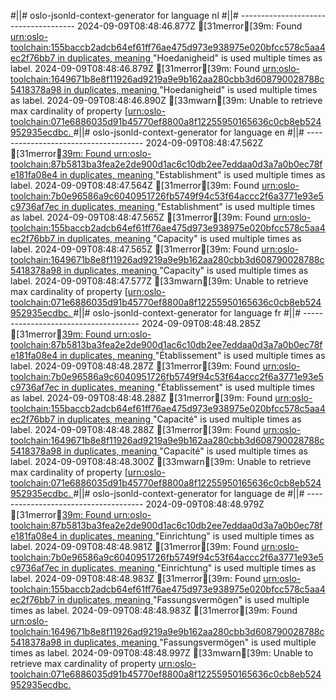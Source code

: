 #||# oslo-jsonld-context-generator for language nl
#||# -------------------------------------
2024-09-09T08:48:46.877Z [31merror[39m: Found [urn:oslo-toolchain:155baccb2adcb64ef61ff76ae475d973e938975e020bfcc578c5aa4ec2f76bb7 in duplicates, meaning ](tmp/workspace/report4/doc/applicatieprofiel/FeitelijkeVerenigingen/kandidaatstandaard/2021-06-22/all-Feitelijke-Verenigingen-ap.jsonld#L0)"Hoedanigheid" is used multiple times as label.
2024-09-09T08:48:46.879Z [31merror[39m: Found [urn:oslo-toolchain:1649671b8e8f11926ad9219a9e9b162aa280cbb3d608790028788c5418378a98 in duplicates, meaning ](tmp/workspace/report4/doc/applicatieprofiel/FeitelijkeVerenigingen/kandidaatstandaard/2021-06-22/all-Feitelijke-Verenigingen-ap.jsonld#L0)"Hoedanigheid" is used multiple times as label.
2024-09-09T08:48:46.890Z [33mwarn[39m: Unable to retrieve max cardinality of property [[urn:oslo-toolchain:071e6886035d91b45770ef8800a8f12255950165636c0cb8eb524952935ecdbc.
](tmp/workspace/report4/doc/applicatieprofiel/FeitelijkeVerenigingen/kandidaatstandaard/2021-06-22/all-Feitelijke-Verenigingen-ap.jsonld#L0)#||# oslo-jsonld-context-generator for language en
#||# -------------------------------------
2024-09-09T08:48:47.562Z [31merror[39m: Found urn:oslo-toolchain:87b5813ba3fea2e2de900d1ac6c10db2ee7eddaa0d3a7a0b0ec78fe181fa08e4 in duplicates, meaning ](tmp/workspace/report4/doc/applicatieprofiel/FeitelijkeVerenigingen/kandidaatstandaard/2021-06-22/all-Feitelijke-Verenigingen-ap.jsonld#L0)"Establishment" is used multiple times as label.
2024-09-09T08:48:47.564Z [31merror[39m: Found [urn:oslo-toolchain:7b0e96586a9c6040951726fb5749f94c53f64accc2f6a3771e93e5c9736af7ec in duplicates, meaning ](tmp/workspace/report4/doc/applicatieprofiel/FeitelijkeVerenigingen/kandidaatstandaard/2021-06-22/all-Feitelijke-Verenigingen-ap.jsonld#L0)"Establishment" is used multiple times as label.
2024-09-09T08:48:47.565Z [31merror[39m: Found [urn:oslo-toolchain:155baccb2adcb64ef61ff76ae475d973e938975e020bfcc578c5aa4ec2f76bb7 in duplicates, meaning ](tmp/workspace/report4/doc/applicatieprofiel/FeitelijkeVerenigingen/kandidaatstandaard/2021-06-22/all-Feitelijke-Verenigingen-ap.jsonld#L0)"Capacity" is used multiple times as label.
2024-09-09T08:48:47.565Z [31merror[39m: Found [urn:oslo-toolchain:1649671b8e8f11926ad9219a9e9b162aa280cbb3d608790028788c5418378a98 in duplicates, meaning ](tmp/workspace/report4/doc/applicatieprofiel/FeitelijkeVerenigingen/kandidaatstandaard/2021-06-22/all-Feitelijke-Verenigingen-ap.jsonld#L0)"Capacity" is used multiple times as label.
2024-09-09T08:48:47.577Z [33mwarn[39m: Unable to retrieve max cardinality of property [[urn:oslo-toolchain:071e6886035d91b45770ef8800a8f12255950165636c0cb8eb524952935ecdbc.
](tmp/workspace/report4/doc/applicatieprofiel/FeitelijkeVerenigingen/kandidaatstandaard/2021-06-22/all-Feitelijke-Verenigingen-ap.jsonld#L0)#||# oslo-jsonld-context-generator for language fr
#||# -------------------------------------
2024-09-09T08:48:48.285Z [31merror[39m: Found urn:oslo-toolchain:87b5813ba3fea2e2de900d1ac6c10db2ee7eddaa0d3a7a0b0ec78fe181fa08e4 in duplicates, meaning ](tmp/workspace/report4/doc/applicatieprofiel/FeitelijkeVerenigingen/kandidaatstandaard/2021-06-22/all-Feitelijke-Verenigingen-ap.jsonld#L0)"Établissement" is used multiple times as label.
2024-09-09T08:48:48.287Z [31merror[39m: Found [urn:oslo-toolchain:7b0e96586a9c6040951726fb5749f94c53f64accc2f6a3771e93e5c9736af7ec in duplicates, meaning ](tmp/workspace/report4/doc/applicatieprofiel/FeitelijkeVerenigingen/kandidaatstandaard/2021-06-22/all-Feitelijke-Verenigingen-ap.jsonld#L0)"Établissement" is used multiple times as label.
2024-09-09T08:48:48.288Z [31merror[39m: Found [urn:oslo-toolchain:155baccb2adcb64ef61ff76ae475d973e938975e020bfcc578c5aa4ec2f76bb7 in duplicates, meaning ](tmp/workspace/report4/doc/applicatieprofiel/FeitelijkeVerenigingen/kandidaatstandaard/2021-06-22/all-Feitelijke-Verenigingen-ap.jsonld#L0)"Capacité" is used multiple times as label.
2024-09-09T08:48:48.288Z [31merror[39m: Found [urn:oslo-toolchain:1649671b8e8f11926ad9219a9e9b162aa280cbb3d608790028788c5418378a98 in duplicates, meaning ](tmp/workspace/report4/doc/applicatieprofiel/FeitelijkeVerenigingen/kandidaatstandaard/2021-06-22/all-Feitelijke-Verenigingen-ap.jsonld#L0)"Capacité" is used multiple times as label.
2024-09-09T08:48:48.300Z [33mwarn[39m: Unable to retrieve max cardinality of property [[urn:oslo-toolchain:071e6886035d91b45770ef8800a8f12255950165636c0cb8eb524952935ecdbc.
](tmp/workspace/report4/doc/applicatieprofiel/FeitelijkeVerenigingen/kandidaatstandaard/2021-06-22/all-Feitelijke-Verenigingen-ap.jsonld#L0)#||# oslo-jsonld-context-generator for language de
#||# -------------------------------------
2024-09-09T08:48:48.979Z [31merror[39m: Found urn:oslo-toolchain:87b5813ba3fea2e2de900d1ac6c10db2ee7eddaa0d3a7a0b0ec78fe181fa08e4 in duplicates, meaning ](tmp/workspace/report4/doc/applicatieprofiel/FeitelijkeVerenigingen/kandidaatstandaard/2021-06-22/all-Feitelijke-Verenigingen-ap.jsonld#L0)"Einrichtung" is used multiple times as label.
2024-09-09T08:48:48.981Z [31merror[39m: Found [urn:oslo-toolchain:7b0e96586a9c6040951726fb5749f94c53f64accc2f6a3771e93e5c9736af7ec in duplicates, meaning ](tmp/workspace/report4/doc/applicatieprofiel/FeitelijkeVerenigingen/kandidaatstandaard/2021-06-22/all-Feitelijke-Verenigingen-ap.jsonld#L0)"Einrichtung" is used multiple times as label.
2024-09-09T08:48:48.983Z [31merror[39m: Found [urn:oslo-toolchain:155baccb2adcb64ef61ff76ae475d973e938975e020bfcc578c5aa4ec2f76bb7 in duplicates, meaning ](tmp/workspace/report4/doc/applicatieprofiel/FeitelijkeVerenigingen/kandidaatstandaard/2021-06-22/all-Feitelijke-Verenigingen-ap.jsonld#L0)"Fassungsvermögen" is used multiple times as label.
2024-09-09T08:48:48.983Z [31merror[39m: Found [urn:oslo-toolchain:1649671b8e8f11926ad9219a9e9b162aa280cbb3d608790028788c5418378a98 in duplicates, meaning ](tmp/workspace/report4/doc/applicatieprofiel/FeitelijkeVerenigingen/kandidaatstandaard/2021-06-22/all-Feitelijke-Verenigingen-ap.jsonld#L0)"Fassungsvermögen" is used multiple times as label.
2024-09-09T08:48:48.997Z [33mwarn[39m: Unable to retrieve max cardinality of property [urn:oslo-toolchain:071e6886035d91b45770ef8800a8f12255950165636c0cb8eb524952935ecdbc.
](tmp/workspace/report4/doc/applicatieprofiel/FeitelijkeVerenigingen/kandidaatstandaard/2021-06-22/all-Feitelijke-Verenigingen-ap.jsonld#L0)